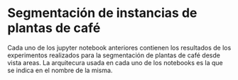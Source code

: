 # Segmentación de instancias de plantas de café

Cada uno de los jupyter notebook anteriores contienen los resultados de los experimentos realizados para la segmentación de plantas de café desde vista areas. La arquitecura usada en cada uno de los notebooks es la que se indica en el nombre de la misma.

